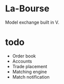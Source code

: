 # La-Bourse
Model exchange built in V.


# todo
- Order book
- Accounts
- Trade placement
- Matching engine
- Match notification
